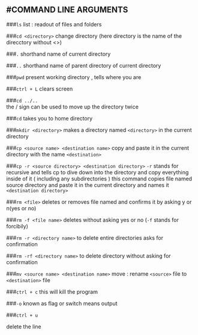 #COMMAND LINE ARGUMENTS	
---


###`ls` 
list : readout of files and folders



###`cd <directory>` 
change directory  (here directory is the name of the direcctory without <>)



###`.` 
shorthand name of current directory



###`..` 
shorthand name of parent directory of current directory



###`pwd` 
present working directory , tells where you are



###`ctrl + L` 
clears screen



###`cd ../..`  
the / sign can be used to move up the directory twice



###`cd` 
takes you to home directory



###`mkdir <directory>` 
makes a directory named `<directory>` in the current directory



###`cp <source name> <destination name>` 
copy <source> and paste it in the current directory with the name `<destination>`



###`cp -r <source directory> <destination directory>` 
`-r` stands for recursive  and tells cp to dive down into the directory and copy everything inside of it ( including any subdirectories ) this command copies file named source directory and paste it in the current directory and names it `<destination directory>`



###`rm <file>` 
deletes or removes file named <file> and confirms it by asking y or n(yes or no)



###`rm -f <file name>` 
deletes without asking yes or no (`-f` stands for forcibily)



###`rm -r <directory name>` 
to delete entire directories asks for confirmation



###`rm -rf <directory name>` 
to delete directory without asking for confirmation



###`mv <source name> <destination name>` 
move : rename `<source>` file to `<destination>` file



###`ctrl + c` 
this will kill the program



###`-o` 
known as flag or switch means output



###`ctrl + u`

delete the line 